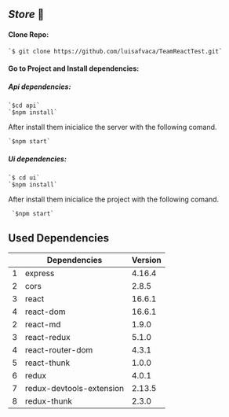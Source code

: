 ## *Store* 🏪

#### Clone Repo:
    `$ git clone https://github.com/luisafvaca/TeamReactTest.git` 

#### Go to Project and Install dependencies:
##### Api dependencies:
    `$cd api`
    `$npm install`

After install them inicialice the server with the following comand.

    `$npm start`

##### Ui dependencies:
    `$ cd ui`
    `$npm install`

After install them inicialice the project with the following comand.

     `$npm start`

## Used Dependencies

|             | Dependencies | Version |
| ----------- | -----------  | ------- |
| 1           | express      |  4.16.4 |
| 2           | cors         |  2.8.5  |
| 3           | react        |  16.6.1 |
| 4           | react-dom    |  16.6.1 |
| 2           | react-md     |  1.9.0  |
| 3           | react-redux  |  5.1.0  |
| 4           | react-router-dom | 4.3.1 |
| 5           | react-thunk  | 1.0.0   |
| 6           | redux        | 4.0.1   |
| 7           | redux-devtools-extension | 2.13.5 |
| 8           | redux-thunk  | 2.3.0    |


